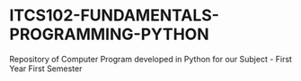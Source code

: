 # ITCS102-FUNDAMENTALS-PROGRAMMING-PYTHON
Repository of Computer Program developed in Python for our Subject - First Year First Semester
